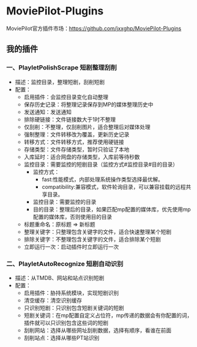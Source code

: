 # MoviePilot-Plugins
MoviePilot官方插件市场：https://github.com/jxxghp/MoviePilot-Plugins

## 我的插件

### 一、PlayletPolishScrape 短剧整理刮削

- 描述：监控目录，整理短剧，刮削短剧
- 配置：
  - 启用插件：会监控目录变化自动整理
  - 保存历史记录：将整理记录保存到MP的媒体整理历史中
  - 发送通知：发送通知
  - 排除硬链接：文件链接数大于1时不整理
  - 仅刮削：不整理，仅刮削图片，适合整理后对媒体处理
  - 强制整理：文件转移改为覆盖，更新历史记录
  - 转移方式：文件转移方式，推荐使用硬链接
  - 存储类型：文件存储类型，暂时只验证了本地
  - 入库延时：适合网盘的存储类型，入库前等待秒数
  - 监控目录：需要监控的短剧目录（监控方式#监控目录#目的目录）
    - 监控方式：
      - fast:性能模式，内部处理系统操作类型选择最优解。
      - compatibility:兼容模式，软件轮询目录，可以兼容挂载的远程共享目录。
    - 监控目录：需要监控的目录
    - 目的目录：整理后的目录，如果匹配mp配置的媒体库，优先使用mp配置的媒体库，否则使用目的目录
  - 标题重命名：原标题 => 新标题
  - 整理关键字：只整理包含关键字的文件，适合快速整理某个短剧
  - 排除关键字：不整理包含关键字的文件，适合排除某个短剧
  - 立即运行一次：启动插件时立即运行一次

### 二、PlayletAutoRecognize 短剧自动识别
- 描述：从TMDB、网站和站点识别短剧
- 配置：
  - 启用插件：胁持系统模块，实现短剧识别
  - 清空缓存：清空识别缓存
  - 只识别短剧：只识别包含短剧关键词的短剧
  - 短剧关键词：在mp配置自定义占位符，mp传递的数据会有你配置的词，插件就可以只识别包含这些词的短剧
  - 刮削网站：选择从哪些网址刮削数据，选择有顺序，看谁在前面
  - 刮削站点：选择从哪些PT站识别

